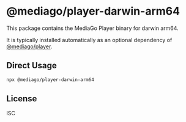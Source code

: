 # @mediago/player-darwin-arm64

This package contains the MediaGo Player binary for darwin arm64.

It is typically installed automatically as an optional dependency of [@mediago/player](https://www.npmjs.com/package/@mediago/player).

## Direct Usage

```bash
npx @mediago/player-darwin-arm64
```

## License

ISC
